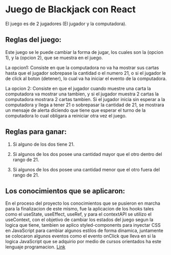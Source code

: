 # Juego de Blackjack con React

El juego es de 2 jugadores (El jugador y la computadora).

## Reglas del juego:

Este juego se le puede cambiar la forma de jugar, los cuales son la (opcion 1), y la (opcion 2), que se muestra en el juego.

La opcion1: Consiste en que la computadora no va ha mostrar sus cartas hasta que el jugador sobrepase la cantidad o el numero 21, o si el jugador le de click al boton (detener), lo cual va ha iniciar el evento de la computadora. 

La opcion 2: Consiste en que el jugador cuando muestre una carta la computadora va mostrar una tambien, y si el jugador muestra 2 cartas la computadora mostrara 2 cartas tambien. Si el jugador inicia sin esperar a la computadora y llega a tener 21 o sobrepasar la cantidad de 21, se mostrara un mensaje de alerta diciendo que tiene que esperar el turno de la computadora lo cual obligara a reiniciar otra vez el juego.

## Reglas para ganar:
1) Si alguno de los dos tiene 21.

2) Si algunos de los dos posee una cantidad mayor que el otro dentro del rango de 21.

3) Si algunos de los dos posee una cantidad menor que el otro fuera del rango de 21.

## Los conocimientos que se aplicaron:

En el proceso del proyecto los conocimientos que se pusieron en marcha para la finalizacion de este mismo, fue la aplicacion de los hooks tales como el useState, useEffect, useRef, y para el contextAPI se utilizo el useContext, con el objetivo de cambiar los estados del juego segun la logica que tiene, tambien se aplico styled-components para inyectar CSS en JavaScript para cambiar algunos estilos de forma dinamica, juntamente se colocaron algunos eventos como el evento onClick que lleva en si la logica JavaScript que se adquirio por medio de cursos orientados ha este lenguaje programacion. [Link](https://game-blackjack-4373.netlify.app/)


